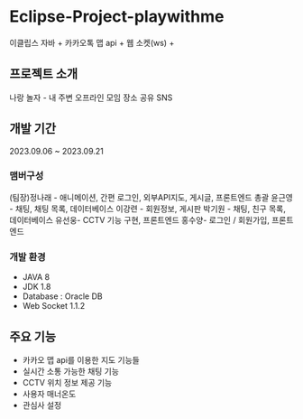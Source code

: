 # Eclipse-Project-playwithme
이클립스 자바 + 카카오톡 맵 api + 웹 소켓(ws) + 


## 프로젝트 소개
나랑 놀자 - 내 주변 오프라인 모임 장소 공유  SNS  


## 개발 기간
2023.09.06 ~ 2023.09.21


### 맴버구성 
(팀장)정나래 - 애니메이션, 간편 로그인, 외부API지도, 게시글, 프론트엔드 총괄
윤근영 - 채팅, 채팅 목록, 데이터베이스
이강련 - 회원정보, 게시판
박기원 - 채팅, 친구 목록, 데이터베이스
유선웅- CCTV 기능 구현, 프론트엔드
홍수양- 로그인 / 회원가입, 프론트엔드


### 개발 환경
- JAVA 8
- JDK 1.8
- Database : Oracle DB
- Web Socket 1.1.2


## 주요 기능
- 카카오 맵 api를 이용한 지도 기능들
- 실시간 소통 가능한 채팅 기능
- CCTV 위치 정보 제공 기능
- 사용자 매너온도
- 관심사 설정

 
  


